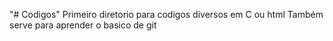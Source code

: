 "# Codigos" 
Primeiro diretorio para codigos diversos em C ou html
Também serve para aprender o basico de git
